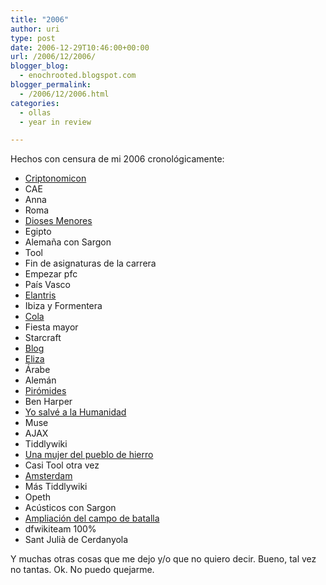 ```yaml
---
title: "2006"
author: uri
type: post
date: 2006-12-29T10:46:00+00:00
url: /2006/12/2006/
blogger_blog:
  - enochrooted.blogspot.com
blogger_permalink:
  - /2006/12/2006.html
categories:
  - ollas
  - year in review

---
```

Hechos con censura de mi 2006 cronológicamente:

  * [Criptonomicon][1]
  * CAE
  * Anna
  * Roma
  * [Dioses Menores][2]
  * Egipto
  * Alemaña con Sargon
  * Tool
  * Fin de asignaturas de la carrera
  * Empezar pfc
  * País Vasco
  * [Elantris][3]
  * Ibiza y Formentera
  * [Cola][4]
  * Fiesta mayor
  * Starcraft
  * [Blog][5]
  * [Eliza][6]
  * Árabe
  * Alemán
  * [Pirómides][7]
  * Ben Harper
  * [Yo salvé a la Humanidad][8]
  * Muse
  * AJAX
  * Tiddlywiki
  * [Una mujer del pueblo de hierro][9]
  * Casi Tool otra vez
  * [Amsterdam][10]
  * Más Tiddlywiki
  * Opeth
  * Acústicos con Sargon
  * [Ampliación del campo de batalla][11]
  * dfwikiteam 100%
  * Sant Julià de Cerdanyola
</ul> 

Y muchas otras cosas que me dejo y/o que no quiero decir. Bueno, tal vez no tantas. Ok. No puedo quejarme.

 [1]: http://www.amazon.com/Cryptonomicon-Neal-Stephenson/dp/0060512806/sr=8-1/qid=1167390340/ref=pd_bbs_sr_1/002-8848666-4252860?ie=UTF8&s=books
 [2]: http://www.amazon.com/Small-Gods-Terry-Pratchett/dp/0061092177/sr=1-1/qid=1167390469/ref=pd_bbs_1/002-8848666-4252860?ie=UTF8&s=books
 [3]: http://www.amazon.com/Elantris-Brandon-Sanderson/dp/0765350378/sr=1-1/qid=1167390502/ref=pd_bbs_sr_1/002-8848666-4252860?ie=UTF8&s=books
 [4]: http://www.amazon.com/Cola-Irvine-Welsh/dp/8433970011/sr=1-3/qid=1167390427/ref=pd_bbs_sr_3/002-8848666-4252860?ie=UTF8&s=books
 [5]: http://enochrooted.blogspot.com/2006/09/tiempos-extraos.html
 [6]: http://enochrooted.blogspot.com/2006/09/how-to-comprar-felicidad.html
 [7]: http://enochrooted.blogspot.com/2006/09/pirmides.html
 [8]: http://enochrooted.blogspot.com/2006/09/yo-salv-la-humanidad.html
 [9]: http://enochrooted.blogspot.com/2006/11/ewoks-gigantes.html
 [10]: http://enochrooted.blogspot.com/2006/11/pequeo-respiro.html
 [11]: http://enochrooted.blogspot.com/2006/12/ampliacin-del-campo-de-batalla.html
